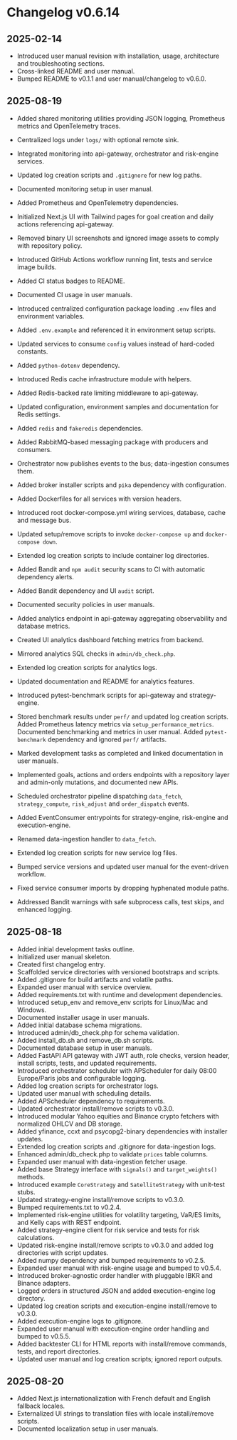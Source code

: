 # Changelog v0.6.14

## 2025-02-14
- Introduced user manual revision with installation, usage, architecture and troubleshooting sections.
- Cross-linked README and user manual.
- Bumped README to v0.1.1 and user manual/changelog to v0.6.0.

## 2025-08-19
- Added shared monitoring utilities providing JSON logging, Prometheus metrics and OpenTelemetry traces.
- Centralized logs under `logs/` with optional remote sink.
- Integrated monitoring into api-gateway, orchestrator and risk-engine services.
- Updated log creation scripts and `.gitignore` for new log paths.
- Documented monitoring setup in user manual.
- Added Prometheus and OpenTelemetry dependencies.
- Initialized Next.js UI with Tailwind pages for goal creation and daily actions referencing api-gateway.
- Removed binary UI screenshots and ignored image assets to comply with repository policy.
- Introduced GitHub Actions workflow running lint, tests and service image builds.
- Added CI status badges to README.
- Documented CI usage in user manuals.
- Introduced centralized configuration package loading `.env` files and environment variables.
- Added `.env.example` and referenced it in environment setup scripts.
- Updated services to consume `config` values instead of hard-coded constants.
- Added `python-dotenv` dependency.
- Introduced Redis cache infrastructure module with helpers.
- Added Redis-backed rate limiting middleware to api-gateway.
- Updated configuration, environment samples and documentation for Redis settings.
- Added `redis` and `fakeredis` dependencies.
- Added RabbitMQ-based messaging package with producers and consumers.
- Orchestrator now publishes events to the bus; data-ingestion consumes them.
- Added broker installer scripts and `pika` dependency with configuration.
- Added Dockerfiles for all services with version headers.
- Introduced root docker-compose.yml wiring services, database, cache and message bus.
- Updated setup/remove scripts to invoke `docker-compose up` and `docker-compose down`.
- Extended log creation scripts to include container log directories.
- Added Bandit and `npm audit` security scans to CI with automatic dependency alerts.
- Added Bandit dependency and UI `audit` script.
- Documented security policies in user manuals.
- Added analytics endpoint in api-gateway aggregating observability and database metrics.
- Created UI analytics dashboard fetching metrics from backend.
- Mirrored analytics SQL checks in `admin/db_check.php`.
- Extended log creation scripts for analytics logs.
- Updated documentation and README for analytics features.

- Introduced pytest-benchmark scripts for api-gateway and strategy-engine.
- Stored benchmark results under `perf/` and updated log creation scripts.
 Added Prometheus latency metrics via `setup_performance_metrics`.
 Documented benchmarking and metrics in user manual.
 Added `pytest-benchmark` dependency and ignored `perf/` artifacts.
- Marked development tasks as completed and linked documentation in user manuals.

- Implemented goals, actions and orders endpoints with a repository layer and admin-only mutations, and documented new APIs.

- Scheduled orchestrator pipeline dispatching `data_fetch`, `strategy_compute`, `risk_adjust` and `order_dispatch` events.
- Added EventConsumer entrypoints for strategy-engine, risk-engine and execution-engine.
- Renamed data-ingestion handler to `data_fetch`.
- Extended log creation scripts for new service log files.
- Bumped service versions and updated user manual for the event-driven workflow.
- Fixed service consumer imports by dropping hyphenated module paths.
- Addressed Bandit warnings with safe subprocess calls, test skips, and enhanced logging.

## 2025-08-18
- Added initial development tasks outline.
- Initialized user manual skeleton.
- Created first changelog entry.
- Scaffolded service directories with versioned bootstraps and scripts.
- Added .gitignore for build artifacts and volatile paths.
- Expanded user manual with service overview.
- Added requirements.txt with runtime and development dependencies.
- Introduced setup_env and remove_env scripts for Linux/Mac and Windows.
- Documented installer usage in user manuals.
- Added initial database schema migrations.
- Introduced admin/db_check.php for schema validation.
- Added install_db.sh and remove_db.sh scripts.
- Documented database setup in user manuals.
- Added FastAPI API gateway with JWT auth, role checks, version header, install scripts, tests, and updated requirements.
- Introduced orchestrator scheduler with APScheduler for daily 08:00 Europe/Paris jobs and configurable logging.
- Added log creation scripts for orchestrator logs.
- Updated user manual with scheduling details.
- Added APScheduler dependency to requirements.
- Updated orchestrator install/remove scripts to v0.3.0.
- Introduced modular Yahoo equities and Binance crypto fetchers with normalized OHLCV and DB storage.
- Added yfinance, ccxt and psycopg2-binary dependencies with installer updates.
- Extended log creation scripts and .gitignore for data-ingestion logs.
- Enhanced admin/db_check.php to validate `prices` table columns.
- Expanded user manual with data-ingestion fetcher usage.
- Added base Strategy interface with `signals()` and `target_weights()` methods.
- Introduced example `CoreStrategy` and `SatelliteStrategy` with unit-test stubs.
- Updated strategy-engine install/remove scripts to v0.3.0.
- Bumped requirements.txt to v0.2.4.
- Implemented risk-engine utilities for volatility targeting, VaR/ES limits, and Kelly caps with REST endpoint.
- Added strategy-engine client for risk service and tests for risk calculations.
- Updated risk-engine install/remove scripts to v0.3.0 and added log directories with script updates.
- Added numpy dependency and bumped requirements to v0.2.5.
- Expanded user manual with risk-engine usage and bumped to v0.5.4.
- Introduced broker-agnostic order handler with pluggable IBKR and Binance adapters.
- Logged orders in structured JSON and added execution-engine log directory.
- Updated log creation scripts and execution-engine install/remove to v0.3.0.
- Added execution-engine logs to .gitignore.
- Expanded user manual with execution-engine order handling and bumped to v0.5.5.
- Added backtester CLI for HTML reports with install/remove commands, tests, and report directories.
- Updated user manual and log creation scripts; ignored report outputs.

## 2025-08-20
- Added Next.js internationalization with French default and English fallback locales.
- Externalized UI strings to translation files with locale install/remove scripts.
- Documented localization setup in user manuals.


